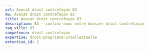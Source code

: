 ```yaml
---
url: Avocat droit contrefaçon 83
kw: Avocat droit contrefaçon 83
title: Avocat droit contrefaçon 83
description: 83 - confiez-nous votre dossier droit contrefaçon
tag_ville: 83
competence: droit contrefaçon
expertise: droit-propriete-intellectuelle
extertise_id: 2
---
```


